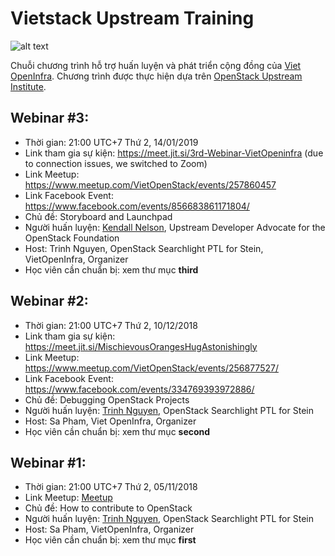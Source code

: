 # Vietstack Upstream Training

![alt text](https://raw.githubusercontent.com/dangtrinhnt/vietstack-webinars/master/images/third.png "VietStack Upstream Training")

Chuỗi chương trình hỗ trợ huấn luyện và phát triển cộng đồng của [Viet OpenInfra](https://www.facebook.com/groups/vietstack/).
Chương trình được thực hiện dựa trên [OpenStack Upstream Institute](https://docs.openstack.org/upstream-training/).

## Webinar #3:
  * Thời gian: 21:00 UTC+7 Thứ 2, 14/01/2019
  * Link tham gia sự kiện: https://meet.jit.si/3rd-Webinar-VietOpeninfra (due to connection issues, we switched to Zoom)
  * Link Meetup: https://www.meetup.com/VietOpenStack/events/257860457
  * Link Facebook Event: https://www.facebook.com/events/856683861171804/
  * Chủ đề: Storyboard and Launchpad
  * Người huấn luyện: [Kendall Nelson](https://twitter.com/knelson92), Upstream Developer Advocate for the OpenStack Foundation
  * Host: Trinh Nguyen, OpenStack Searchlight PTL for Stein, VietOpenInfra, Organizer
  * Học viên cần chuẩn bị: xem thư mục **third**

## Webinar #2:
  * Thời gian: 21:00 UTC+7 Thứ 2, 10/12/2018
  * Link tham gia sự kiện: https://meet.jit.si/MischievousOrangesHugAstonishingly
  * Link Meetup: https://www.meetup.com/VietOpenStack/events/256877527/
  * Link Facebook Event: https://www.facebook.com/events/334769393972886/
  * Chủ đề: Debugging OpenStack Projects
  * Người huấn luyện: [Trinh Nguyen](https://www.dangtrinh.com/), OpenStack Searchlight PTL for Stein
  * Host: Sa Pham, Viet OpenInfra, Organizer
  * Học viên cần chuẩn bị: xem thư mục **second**

## Webinar #1:
  * Thời gian: 21:00 UTC+7 Thứ 2, 05/11/2018
  * Link Meetup: [Meetup](https://www.meetup.com/VietOpenStack/events/hpcglqyxpbhb)
  * Chủ đề: How to contribute to OpenStack
  * Người huấn luyện: [Trinh Nguyen](https://www.dangtrinh.com/), OpenStack Searchlight PTL for Stein
  * Host: Sa Pham, VietOpenInfra, Organizer
  * Học viên cần chuẩn bị: xem thư mục **first**
